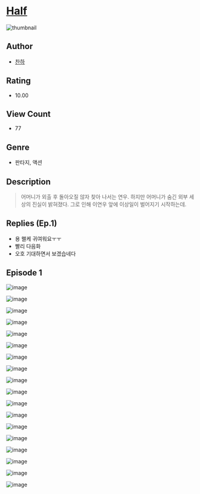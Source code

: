 # [Half](https://comic.naver.com/challenge/list?titleId=811135)
![thumbnail](https://image-comic.pstatic.net/user_contents_data/challenge_comic/2023/05/25/upload_7003434112463156533_480x623.jpeg)

## Author
- [찬하](https://comic.naver.com/artistTitle?id=367211)

## Rating
- 10.00

## View Count
- 77

## Genre
- 판타지, 액션

## Description
> 어머니가 외출 후 돌아오질 않자 찾아 나서는 연우. 하지만 어머니가 숨긴 외부 세상의 진실이 밝혀졌다. 그로 인해 이연우 앞에 이상일이 벌어지기 시작하는데.

## Replies (Ep.1)
- 용 왤케 귀여워요ㅜㅜ
- 빨리 다음화
- 오호 기대하면서 보겠습네다

## Episode 1
![image](https://image-comic.pstatic.net/user_contents_data/challenge_comic/2023/05/25/367211/upload_7293361017862829926.jpeg)

![image](https://image-comic.pstatic.net/user_contents_data/challenge_comic/2023/05/25/367211/upload_3545006049251047735.jpeg)

![image](https://image-comic.pstatic.net/user_contents_data/challenge_comic/2023/05/25/367211/upload_7089006869925082213.jpeg)

![image](https://image-comic.pstatic.net/user_contents_data/challenge_comic/2023/05/25/367211/upload_7018122467648877154.jpeg)

![image](https://image-comic.pstatic.net/user_contents_data/challenge_comic/2023/05/25/367211/upload_3918756423402533944.jpeg)

![image](https://image-comic.pstatic.net/user_contents_data/challenge_comic/2023/05/25/367211/upload_7148396993989142070.jpeg)

![image](https://image-comic.pstatic.net/user_contents_data/challenge_comic/2023/05/25/367211/upload_7365128556465303908.jpeg)

![image](https://image-comic.pstatic.net/user_contents_data/challenge_comic/2023/05/25/367211/upload_3688508989738858596.jpeg)

![image](https://image-comic.pstatic.net/user_contents_data/challenge_comic/2023/05/25/367211/upload_7089846926138618466.jpeg)

![image](https://image-comic.pstatic.net/user_contents_data/challenge_comic/2023/05/25/367211/upload_3545520814754521445.jpeg)

![image](https://image-comic.pstatic.net/user_contents_data/challenge_comic/2023/05/25/367211/upload_7018124867747002416.jpeg)

![image](https://image-comic.pstatic.net/user_contents_data/challenge_comic/2023/05/25/367211/upload_3688784769571959909.jpeg)

![image](https://image-comic.pstatic.net/user_contents_data/challenge_comic/2023/05/25/367211/upload_3618141345844388917.jpeg)

![image](https://image-comic.pstatic.net/user_contents_data/challenge_comic/2023/05/25/367211/upload_3775767125888741945.jpeg)

![image](https://image-comic.pstatic.net/user_contents_data/challenge_comic/2023/05/25/367211/upload_4121691089044453681.jpeg)

![image](https://image-comic.pstatic.net/user_contents_data/challenge_comic/2023/05/25/367211/upload_3977859785388548965.jpeg)

![image](https://image-comic.pstatic.net/user_contents_data/challenge_comic/2023/05/25/367211/upload_4135206492078224432.jpeg)

![image](https://image-comic.pstatic.net/user_contents_data/challenge_comic/2023/05/25/367211/upload_3546075874114954038.jpeg)
